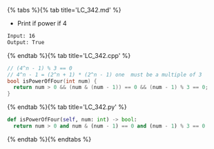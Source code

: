 {% tabs %}{% tab title='LC_342.md' %}

* Print if power if 4

```txt
Input: 16
Output: True
```

{% endtab %}{% tab title='LC_342.cpp' %}

```cpp
// (4^n - 1) % 3 == 0
// 4^n - 1 = (2^n + 1) * (2^n - 1) one  must be a multiple of 3
bool isPowerOfFour(int num) {
  return num > 0 && (num & (num - 1)) == 0 && (num - 1) % 3 == 0;
}
```

{% endtab %}{% tab title='LC_342.py' %}

```py
def isPowerOfFour(self, num: int) -> bool:
  return num > 0 and num & (num - 1) == 0 and (num - 1) % 3 == 0
```

{% endtab %}{% endtabs %}
